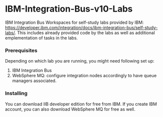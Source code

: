 # IBM-Integration-Bus-v10-Labs
IBM Integration Bus Workspaces for self-study labs provided by IBM: https://developer.ibm.com/integration/docs/ibm-integration-bus/self-study-labs/. This includes already provided code by the labs as well as additional emplementation of tasks in the labs. 

### Prerequisites

Depending on which lab you are running, you might need following set up:
1. IBM Integration Bus
2. WebSphere MQ: configure integration nodes accordingly to have queue managers associated. 

### Installing
You can download IIB developer edition for free from IBM. If you create IBM account, you can also download WebSphere MQ for free as well. 

